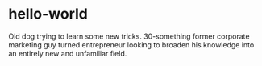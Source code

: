 # hello-world
Old dog trying to learn some new tricks.
30-something former corporate marketing guy turned entrepreneur looking to broaden his knowledge into an entirely new and unfamiliar field.


